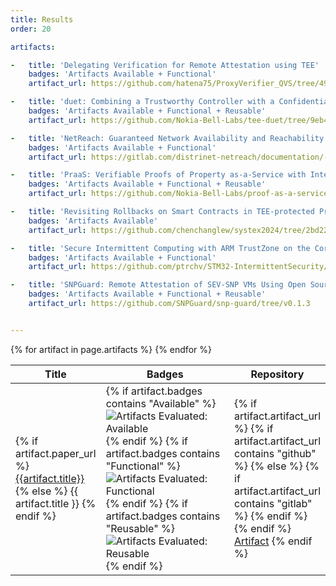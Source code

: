 ```yaml
---
title: Results
order: 20

artifacts:

-   title: 'Delegating Verification for Remote Attestation using TEE'
    badges: 'Artifacts Available + Functional'
    artifact_url: https://github.com/hatena75/ProxyVerifier_QVS/tree/49fbc48af05806f9cea76bd0f56fc40ce729bad0

-   title: 'duet: Combining a Trustworthy Controller with a Confidential Computing Environment'
    badges: 'Artifacts Available + Functional + Reusable'
    artifact_url: https://github.com/Nokia-Bell-Labs/tee-duet/tree/9eb44fe5e1b60519656b93630b9f5cbf5a111861

-   title: 'NetReach: Guaranteed Network Availability and Reachability to enable Resilient Networks for  Embedded Systems'
    badges: 'Artifacts Available + Functional'
    artifact_url: https://gitlab.com/distrinet-netreach/documentation/-/tree/systex-2024

-   title: 'PraaS: Verifiable Proofs of Property as-a-Service with Intel SGX'
    badges: 'Artifacts Available + Functional + Reusable'
    artifact_url: https://github.com/Nokia-Bell-Labs/proof-as-a-service/tree/1e24dce47fd468e56ebc3ad2b55c093c412b866d

-   title: 'Revisiting Rollbacks on Smart Contracts in TEE-protected Private Blockchains'
    badges: 'Artifacts Available'
    artifact_url: https://github.com/chenchanglew/systex2024/tree/2bd229b4d4c4e6be9648c411aa8e4d744eff3524

-   title: 'Secure Intermittent Computing with ARM TrustZone on the Cortex-M'
    badges: 'Artifacts Available + Functional'
    artifact_url: https://github.com/ptrchv/STM32-IntermittentSecurity/tree/systex2024_submission

-   title: 'SNPGuard: Remote Attestation of SEV-SNP VMs Using Open Source Tools'
    badges: 'Artifacts Available + Functional + Reusable'
    artifact_url: https://github.com/SNPGuard/snp-guard/tree/v0.1.3


---
```


<table>
  <thead>
    <tr>
      <th>Title</th>
      <th>Badges</th>
      <th>Repository</th>
    </tr>
  </thead>
  <tbody>
  {% for artifact in page.artifacts %}
    <tr>
      <td>
        {% if artifact.paper_url %}
          <a href="{{artifact.paper_url}}">{{artifact.title}}</a>
        {% else %}
          {{ artifact.title }}
        {% endif %}
      </td>
      <td width="250px">
        {% if artifact.badges contains "Available" %}
          <img src="{{ site.baseurl }}/images/systex24badges-available.svg" alt="Artifacts Evaluated: Available">
        {% endif %}
        {% if artifact.badges contains "Functional" %}
          <img src="{{ site.baseurl }}/images/systex24badges-functional.svg" alt="Artifacts Evaluated: Functional">
        {% endif %}
        {% if artifact.badges contains "Reusable" %}
          <img src="{{ site.baseurl }}/images/systex24badges-reusable.svg" alt="Artifacts Evaluated: Reusable">
        {% endif %}
      </td>
      <td>
        {% if artifact.artifact_url %}
          {% if artifact.artifact_url contains "github" %}
            <i class="fab fa-github"></i>
          {% else %}
            {% if artifact.artifact_url contains "gitlab" %}
              <i class="fab fa-gitlab"></i>
            {% endif %}
          {% endif %}
          <a href="{{artifact.artifact_url}}">Artifact</a>
        {% endif %}
      </td>
    </tr>
  {% endfor %}
  </tbody>
</table>
